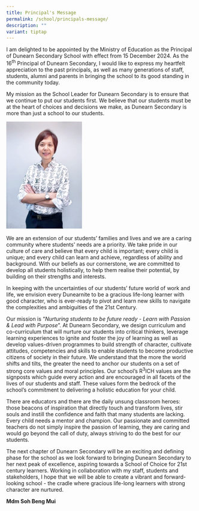 ```yaml
---
title: Principal's Message
permalink: /school/principals-message/
description: ""
variant: tiptap
---
```

<p>I am delighted to be appointed by the Ministry of Education as the Principal
of Dunearn Secondary School with effect from 15 December 2024. As the 16<sup>th</sup> Principal
of Dunearn Secondary, I would like to express my heartfelt appreciation
to the past principals, as well as many generations of staff, students,
alumni and parents in bringing the school to its good standing in the community
today.</p>
<p>My mission as the School Leader for Dunearn Secondary is to ensure that
we continue to put our students first. We believe that our students must
be at the heart of choices and decisions we make, as Dunearn Secondary
is more than just a school to our students.</p>
<div class="isomer-image-wrapper">
<img style="width: 40%;" height="auto" width="100%" alt="" src="/images/Mdm_Soh_Beng_Mui.jpg">
</div>
<p>We are an extension of our students’ families and lives and we are a caring
community where students' needs are a priority. We take pride in our culture
of care and believe that every child is important; every child is unique;
and every child can learn and achieve, regardless of ability and background.
With our beliefs as our cornerstone, we are committed to develop all students
holistically, to help them realise their potential, by building on their
strengths and interests.</p>
<p>In keeping with the uncertainties of our students’ future world of work
and life, we envision every Dunearnite to be a gracious life-long learner
with good character, who is ever-ready to pivot and learn new skills to
navigate the complexities and ambiguities of the 21st Century.</p>
<p>Our mission is “<em>Nurturing students to be future ready - Learn with Passion &amp; Lead with Purpose</em>”.
At Dunearn Secondary, we design curriculum and co-curriculum that will
nurture our students into critical thinkers, leverage learning experiences
to ignite and foster the joy of learning as well as develop values-driven
programmes to build strength of character, cultivate attitudes, competencies
and skills to enable students to become productive citizens of society
in their future. We understand that the more the world shifts and tilts,
the greater the need to anchor our students on a set of strong core values
and moral principles. Our school’s R<sup>3</sup>ICH values are the signposts
which guide every action and are encouraged in all facets of the lives
of our students and staff. These values form the bedrock of the school’s
commitment to delivering a holistic education for your child.</p>
<p>There are educators and there are the daily unsung classroom heroes: those
beacons of inspiration that directly touch and transform lives, stir souls
and instill the confidence and faith that many students are lacking. Every
child needs a mentor and champion. Our passionate and committed teachers
do not simply inspire the passion of learning, they are caring and would
go beyond the call of duty, always striving to do the best for our students.</p>
<p>The next chapter of Dunearn Secondary will be an exciting and defining
phase for the school as we look forward to bringing Dunearn Secondary to
her next peak of excellence, aspiring towards a School of Choice for 21st
century learners. Working in collaboration with my staff, students and
stakeholders, I hope that we will be able to create a vibrant and forward-looking
school - the cradle where gracious life-long learners with strong character
are nurtured.</p>
<p><strong>Mdm Soh Beng Mui</strong>
</p>